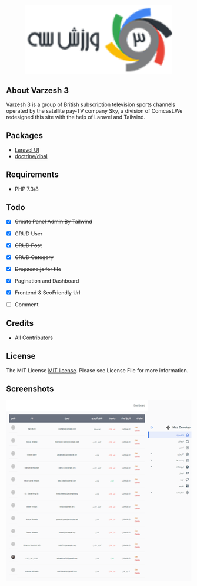 <p align="center">
<img src="./art/varzesh3.png" width="400">
</p>

## About Varzesh 3
Varzesh 3 is a group of British subscription television sports channels operated by the satellite pay-TV company Sky, a division of Comcast.We redesigned this site with the help of Laravel and Tailwind.

## Packages
- [Laravel UI](https://github.com/laravel/ui)
- [doctrine/dbal](https://github.com/doctrine/dbal)

## Requirements
- PHP 7.3/8



## Todo
- [x] ~~Create Panel Admin By Tailwind~~
- [x] ~~CRUD User~~
- [x] ~~CRUD Post~~
- [x] ~~CRUD Category~~
- [x] ~~Dropzone.js for file~~
- [x] ~~Pagination and Dashboard~~
- [x] ~~Frontend & SeoFriendly Url~~
- [ ] Comment 


## Credits
- All Contributors

## License
The MIT License [MIT license](https://opensource.org/licenses/MIT). Please see License File for more information.

## Screenshots
![screenshot 1](art/admin-panel.png)
